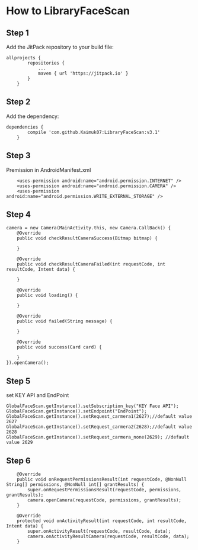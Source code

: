 How to LibraryFaceScan
========
Step 1
--------

Add the JitPack repository to your build file:
```
allprojects {
		repositories {
			...
			maven { url 'https://jitpack.io' }
		}
	}
```
Step 2
--------

Add the dependency:
```
dependencies {
		compile 'com.github.Kaimuk07:LibraryFaceScan:v3.1'
	}
```

Step 3
--------
Premission in AndroidManifest.xml
```
	<uses-permission android:name="android.permission.INTERNET" />
    <uses-permission android:name="android.permission.CAMERA" />
    <uses-permission android:name="android.permission.WRITE_EXTERNAL_STORAGE" />
```


Step 4
--------

```
camera = new Camera(MainActivity.this, new Camera.CallBack() {
    @Override
    public void checkResultCameraSuccess(Bitmap bitmap) {
                  
    }
	
    @Override
    public void checkResultCameraFailed(int requestCode, int resultCode, Intent data) {
	
    }
	
    @Override
    public void loading() {
	
    }
	
    @Override
    public void failed(String message) {
	
    }
	
    @Override
    public void success(Card card) {
	
    }
}).openCamera();
```

Step 5
--------
set KEY API and EndPoint
```
GlobalFaceScan.getInstance().setSubscription_key("KEY Face API");
GlobalFaceScan.getInstance().setEndpoint("EndPoint");
GlobalFaceScan.getInstance().setRequest_carmera1(2627);//default value 2627
GlobalFaceScan.getInstance().setRequest_carmera2(2628);//default value 2628
GlobalFaceScan.getInstance().setRequest_carmera_none(2629); //default value 2629
```

Step 6
--------
```
    @Override
    public void onRequestPermissionsResult(int requestCode, @NonNull String[] permissions, @NonNull int[] grantResults) {
        super.onRequestPermissionsResult(requestCode, permissions, grantResults);
        camera.openCamera(requestCode, permissions, grantResults);
    }

    @Override
    protected void onActivityResult(int requestCode, int resultCode, Intent data) {
        super.onActivityResult(requestCode, resultCode, data);
        camera.onActivityResultCamera(requestCode, resultCode, data);
    }
```
